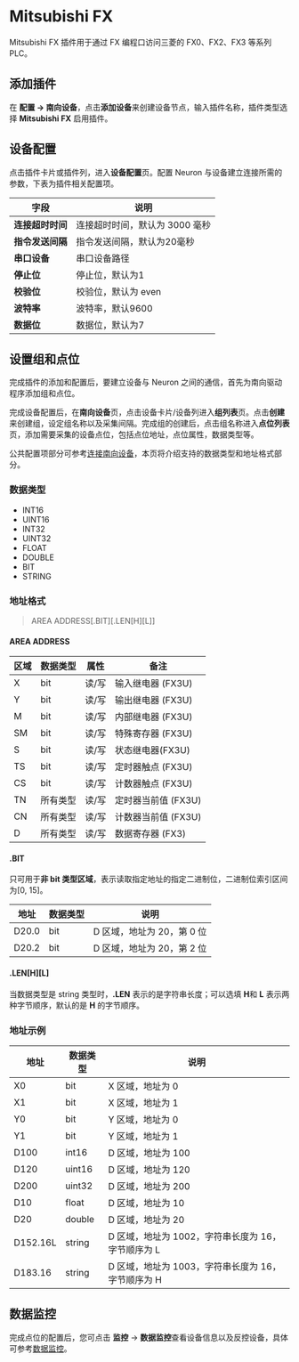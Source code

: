 # Mitsubishi FX

Mitsubishi FX 插件用于通过 FX 编程口访问三菱的 FX0、FX2、FX3 等系列 PLC。

## 添加插件

在 **配置 -> 南向设备**，点击**添加设备**来创建设备节点，输入插件名称，插件类型选择 **Mitsubishi FX** 启用插件。

## 设备配置

点击插件卡片或插件列，进入**设备配置**页。配置 Neuron 与设备建立连接所需的参数，下表为插件相关配置项。

| 字段     | 说明                           |
| -------- | ------------------------------ |
| **连接超时时间** | 连接超时时间，默认为 3000 毫秒 |
| **指令发送间隔** | 指令发送间隔，默认为20毫秒   |
| **串口设备**   | 串口设备路径                |
| **停止位**     | 停止位，默认为1             |
| **校验位**   | 校验位，默认为 even         |
| **波特率**     | 波特率，默认9600            |
| **数据位**     | 数据位，默认为7             |

## 设置组和点位

完成插件的添加和配置后，要建立设备与 Neuron 之间的通信，首先为南向驱动程序添加组和点位。

完成设备配置后，在**南向设备**页，点击设备卡片/设备列进入**组列表**页。点击**创建**来创建组，设定组名称以及采集间隔。完成组的创建后，点击组名称进入**点位列表**页，添加需要采集的设备点位，包括点位地址，点位属性，数据类型等。

公共配置项部分可参考[连接南向设备](../south-devices.md)，本页将介绍支持的数据类型和地址格式部分。

### 数据类型

* INT16
* UINT16
* INT32
* UINT32
* FLOAT
* DOUBLE
* BIT
* STRING

### 地址格式

> AREA ADDRESS\[.BIT]\[.LEN\[H]\[L]]

#### AREA ADDRESS

| 区域 | 数据类型 | 属性  | 备注                                   |
| ---- | -------- | ----- | -------------------------------------- |
| X    | bit      | 读/写 | 输入继电器  (FX3U)                 |
| Y    | bit      | 读/写 | 输出继电器 (FX3U)                  |
| M    | bit      | 读/写 | 内部继电器 (FX3U)                  |
| SM   | bit      | 读/写 | 特殊寄存器 (FX3U)                  |
| S    | bit      | 读/写 | 状态继电器(FX3U)                   |
| TS   | bit      | 读/写 | 定时器触点 (FX3U)                  |
| CS   | bit      | 读/写 | 计数器触点 (FX3U)                  |
| TN   | 所有类型 | 读/写 | 定时器当前值 (FX3U)                 |
| CN   | 所有类型 | 读/写 | 计数器当前值 (FX3U)                 |
| D    | 所有类型 | 读/写 | 数据寄存器 (FX3)                   |

#### .BIT

只可用于**非 bit 类型区域**，表示读取指定地址的指定二进制位，二进制位索引区间为[0, 15]。

| 地址  | 数据类型 | 说明                       |
| ----- | -------- | -------------------------- |
| D20.0 | bit      | D 区域，地址为 20，第 0 位 |
| D20.2 | bit      | D 区域，地址为 20，第 2 位 |

#### .LEN\[H]\[L]

当数据类型是 string 类型时，**.LEN** 表示的是字符串长度；可以选填 **H**和 **L** 表示两种字节顺序，默认的是 **H** 的字节顺序。

### 地址示例

| 地址      | 数据类型 | 说明                                           |
| --------- | -------- | -------------------------------------------- |
| X0    | bit      | X 区域，地址为 0    |
| X1    | bit      | X 区域，地址为 1    |
| Y0    | bit      | Y 区域，地址为 0    |
| Y1    | bit      | Y 区域，地址为 1    |
| D100  | int16    | D 区域，地址为 100  |
| D120  | uint16   | D 区域，地址为 120  |
| D200  | uint32   | D 区域，地址为 200  |
| D10   | float    | D 区域，地址为 10   |
| D20   | double   | D 区域，地址为 20   |
| D152.16L | string   | D 区域，地址为 1002，字符串长度为 16，字节顺序为 L |
| D183.16  | string   | D 区域，地址为 1003，字符串长度为 16，字节顺序为 H |

## 数据监控

完成点位的配置后，您可点击 **监控** -> **数据监控**查看设备信息以及反控设备，具体可参考[数据监控](../../../admin/monitoring.md)。
